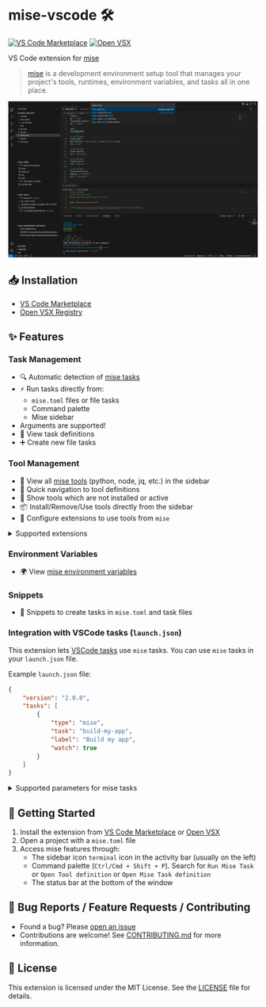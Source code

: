 # mise-vscode 🛠️
[![VS Code Marketplace](https://img.shields.io/visual-studio-marketplace/v/hverlin.mise-vscode)](https://marketplace.visualstudio.com/items?itemName=hverlin.mise-vscode)
[![Open VSX](https://img.shields.io/open-vsx/v/hverlin/mise-vscode)](https://open-vsx.org/extension/hverlin/mise-vscode)

VS Code extension for [mise](https://mise.jdx.dev/)

> [mise](https://mise.jdx.dev/) is a development environment setup tool that manages your project's tools, runtimes, environment variables, and tasks all in one place.

![mise-extension.png](screenshots/mise-extension.png)

## 📥 Installation
- [VS Code Marketplace](https://marketplace.visualstudio.com/items?itemName=hverlin.mise-vscode)
- [Open VSX Registry](https://open-vsx.org/extension/hverlin/mise-vscode)

## ✨ Features

### Task Management
- 🔍 Automatic detection of [mise tasks](https://mise.jdx.dev/tasks/)
- ⚡ Run tasks directly from:
    - `mise.toml` files or file tasks
    - Command palette
    - Mise sidebar
- Arguments are supported!
- 📝 View task definitions 
- ➕ Create new file tasks 

### Tool Management
- 🧰 View all [mise tools](https://mise.jdx.dev/dev-tools/) (python, node, jq, etc.) in the sidebar
- 📍 Quick navigation to tool definitions
- 📱 Show tools which are not installed or active
- 📦 Install/Remove/Use tools directly from the sidebar
- 🔧 Configure extensions to use tools from `mise`

<details>
<summary>Supported extensions</summary>

List of extensions that can be configured to use tools from `mise`. 
Extensions are automatically configured to use `mise shims`. You can disable this feature in the settings.

If you want to configure it manually, search for `Mise: Configure extension sdk path...` in the command palette.

- [Python](https://marketplace.visualstudio.com/items?itemName=ms-python.python)
- [Go](https://marketplace.visualstudio.com/items?itemName=golang.Go)
- [Java](https://marketplace.visualstudio.com/items?itemName=oracle.oracle-java)
- [Shellcheck](https://marketplace.visualstudio.com/items?itemName=timonwong.shellcheck)
- [NodeJS](https://marketplace.visualstudio.com/items?itemName=ms-vscode.js-debug)
- [Deno](https://marketplace.visualstudio.com/items?itemName=denoland.vscode-deno)
- [Bun](https://marketplace.visualstudio.com/items?itemName=oven.bun-vscode)
- [Ruff](https://marketplace.visualstudio.com/items?itemName=charliermarsh.ruff)

If you want to add one, you can open a PR that updates [src/utils/supportedExtensions.ts](https://github.com/hverlin/mise-vscode/blob/main/src/utils/supportedExtensions.ts)

</details>

### Environment Variables
- 🌍 View [mise environment variables](https://mise.jdx.dev/environments.html)

### Snippets
- 📝 Snippets to create tasks in `mise.toml` and task files

### Integration with VSCode tasks (`launch.json`)
This extension lets [VSCode tasks](https://code.visualstudio.com/docs/editor/tasks) use `mise` tasks. You can use `mise` tasks in your `launch.json` file.

Example `launch.json` file:
```json
{
    "version": "2.0.0",
    "tasks": [
        {
            "type": "mise",
            "task": "build-my-app",
            "label": "Build my app",
            "watch": true
        }
    ]
}
```

<details>
<summary>Supported parameters for mise tasks</summary>

- `task`: The mise task to execute
- `watch`: Re-run the task when files change
- `profile`: The mise profile to use (optional, will use the default profile if not provided)
- `glob`: Glob pattern to watch for changes. Defaults to sources from the tasks
- `runArgs`: Arguments to pass to the task. Not used when watch is true
- `watchexecArgs`: Arguments to pass to watchexec. (example: --clear) | use watchexec --help for more information

</details>


## 🚀 Getting Started

1. Install the extension from [VS Code Marketplace](https://marketplace.visualstudio.com/items?itemName=hverlin.mise-vscode#overview) or [Open VSX](https://open-vsx.org/extension/hverlin/mise-vscode)
2. Open a project with a `mise.toml` file
3. Access mise features through:
    - The sidebar icon `terminal` icon in the activity bar (usually on the left)
    - Command palette (`Ctrl/Cmd + Shift + P`). Search for `Run Mise Task` or `Open Tool definition` or `Open Mise Task definition`
    - The status bar at the bottom of the window

## 🐛 Bug Reports / Feature Requests / Contributing

- Found a bug? Please [open an issue](https://github.com/hverlin/mise-vscode/issues)
- Contributions are welcome! See [CONTRIBUTING.md](CONTRIBUTING.md) for more information.

## 📄 License

This extension is licensed under the MIT License. See the [LICENSE](LICENSE) file for details.
